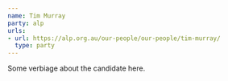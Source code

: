 ```yaml
---
name: Tim Murray
party: alp
urls:
- url: https://alp.org.au/our-people/our-people/tim-murray/
  type: party
---
```

Some verbiage about the candidate here.

